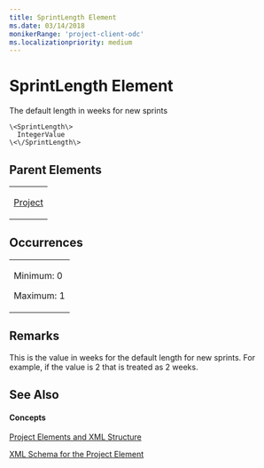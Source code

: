 ```yaml
---
title: SprintLength Element
ms.date: 03/14/2018
monikerRange: 'project-client-odc'
ms.localizationpriority: medium
---
```


# SprintLength Element




The default length in weeks for new sprints

    \<SprintLength\>
      IntegerValue
    \<\/SprintLength\>

## Parent Elements

<table>
<colgroup>
<col style="width: 100%" />
</colgroup>
<tbody>
<tr class="odd">
<td><p><a href="project-element.md">Project</a></p></td>
</tr>
</tbody>
</table>

## Occurrences

<table>
<colgroup>
<col style="width: 100%" />
</colgroup>
<tbody>
<tr class="odd">
<td><p>Minimum: 0</p>
<p>Maximum: 1</p></td>
</tr>
</tbody>
</table>

## Remarks

This is the value in weeks for the default length for new sprints. For example, if the value is 2 that is treated as 2 weeks.

## See Also

#### Concepts

[Project Elements and XML Structure](project-elements-and-xml-structure.md)

[XML Schema for the Project Element](xml-schema-for-the-project-element.md)

